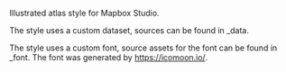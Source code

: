 Illustrated atlas style for Mapbox Studio.

The style uses a custom dataset, sources can be found in _data.

The style uses a custom font, source assets for the font can be found in _font. The font was generated by https://icomoon.io/.